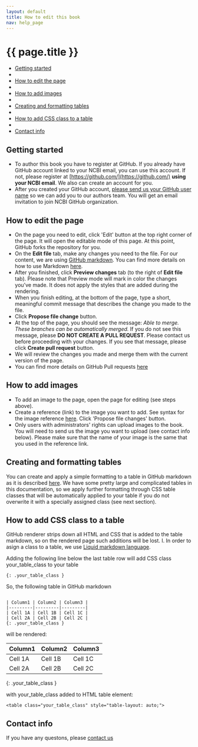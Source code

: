 ```yaml
---
layout: default
title: How to edit this book
nav: help_page
---
```


{{ page.title }}
=================================================

- [Getting started](#help_page.Getting_Started)
- 
- [How to edit the page](#help_page.How_to_edit)
- 
- [How to add images](#help_page.How_to_add_images)
- 
- [Creating and formatting tables](#help_page.Creating_and_formatting_tables)
- 
- [How to add CSS class to a table](#help_page.How_to_add_CSS)
- 
- [Contact info](#help_page.Contact_info)


<a name="help_page.Getting_Started"></a>

Getting started
-------------------------------------------------

- To author this book you have to register at GitHub. If you already have GitHub account linked to your NCBI email, you can use this account. If not, please register at [https://github.com/](https://github.com/) **using your NCBI email**. 
We also can create an account for you.
- After you created your GitHub account, <a href="mailto:cpp-doc@ncbi.nlm.nih.gov?Subject=Please%20add%20me%20to%20contributors%20list" target="_top">please send us your GitHub user name</a> so we can add you to our authors team. You will get an email invitation to join NCBI GitHub organization.

<a name="help_page.How_to_edit"></a>

How to edit the page
-------------------------------------------------

- On the page you need to edit, click 'Edit' button at the top right corner of the page. It will open the editable mode of this page. At this point, GitHub forks the repository for you.
- On the **Edit file** tab, make any changes you need to the file. For our content, we are using [GitHub markdown](https://help.github.com/articles/markdown-basics/). You can find more details on how to use Markdown [here](https://help.github.com/articles/github-flavored-markdown/).
- After you finished, click **Preview changes** tab (to the right of **Edit file** tab). Please note that Preview mode will mark in color the changes you've made. It does not apply the styles that are added during the rendering.
- When you finish editing, at the bottom of the page, type a short, meaningful commit message that describes the change you made to the file.
- Click **Propose file change** button. 
- At the top of the page, you should see the message:  *Able to merge. These branches can be automatically merged.*
If you do not see this message, please **DO NOT CREATE A PULL REQUEST**. Please contact us before proceeding with your changes. If you see that message, please click **Create pull request** button.
-  We will review the changes you made and merge them with the current version of the page.
-  You can find more details on GitHub Pull requests [here](https://help.github.com/articles/using-pull-requests/)

<a name="help_page.How_to_add_images"></a>
  
How to add images
-------------------------------------------------

- To add an image to the page, open the page for editing (see steps above).
- Create a reference (link) to the image you want to add. See syntax for the image reference [here](https://github.com/adam-p/markdown-here/wiki/Markdown-Cheatsheet#images). Click 'Propose file changes' button.
- Only users with administrators' rights can upload images to the book. You will need to send us the image you want to upload (see contact info below). Please make sure that the name of your image is the same that you used in the reference link.

<a name="help_page.Creating_and_formatting_tables"></a>

Creating and formatting tables
-------------------------------------------------
You can create and apply a simple formatting to a table in GitHub markdown as it is described [here](https://docs.github.com/en/github/writing-on-github/organizing-information-with-tables). We have some pretty large and complicated tables in this documentation, so we apply further formatting through CSS table classes that will be automatically applied to your table if you do not overwrite it with a specially assigned class (see next section).

<a name="help_page.How_to_add_CSS"></a>

How to add CSS class to a table
-------------------------------------------------
GitHub renderer strips down all HTML and CSS that is added to the table markdown, so on the rendered page such additions will be lost. I. In order to asign a class to a table, we use [Liquid markdown language](https://shopify.github.io/liquid/).

Adding the following line below the last table row will add CSS class your_table_class to your table

```{: .your_table_class }```

So, the following table in GitHub markdown

```

| Column1 | Column2 | Column3 |
|---------|---------|---------|
| Cell 1A | Cell 1B | Cell 1C |
| Cell 2A | Cell 2B | Cell 2C |
{: .your_table_class }
```
will be rendered:

| Column1 | Column2 | Column3 |
|---------|---------|---------|
| Cell 1A | Cell 1B | Cell 1C |
| Cell 2A | Cell 2B | Cell 2C |
{: .your_table_class }

with your_table_class added to HTML table element:

```
<table class="your_table_class" style="table-layout: auto;">

```


<a name="help_page.Contact_info"></a>

Contact info
-------------------------------------------------

If you have any questons, please <a href="mailto:cpp-doc@ncbi.nlm.nih.gov?Subject=Question%20about%20editing%20C++Toolkit%20Book" target="_top">contact us </a>

